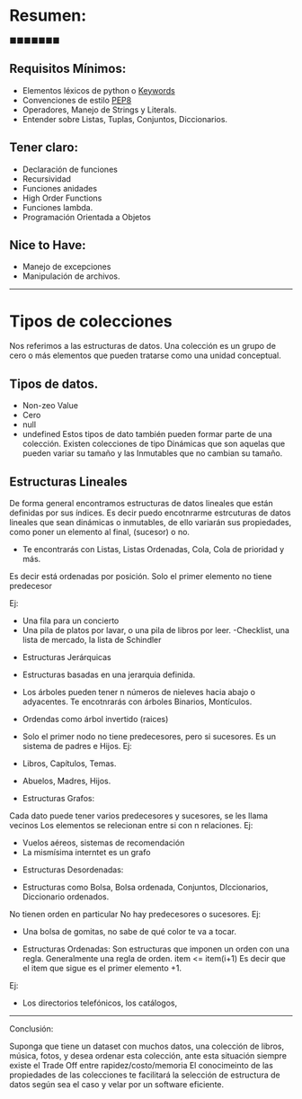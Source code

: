 # Resumen:
■■■■■■■


## Requisitos Mínimos:

- Elementos léxicos de python o [Keywords](https://realpython.com/python-keywords/)
- Convenciones de estilo [PEP8](https://www.python.org/dev/peps/pep-0008/)
- Operadores, Manejo de Strings y Literals.
- Entender sobre Listas, Tuplas, Conjuntos, Diccionarios.

## Tener claro:

- Declaración de funciones
- Recursividad
- Funciones anidades
- High Order Functions
- Funciones lambda.
- Programación Orientada a Objetos

## Nice to Have:

- Manejo de excepciones
- Manipulación de archivos.

---

# Tipos de colecciones
Nos referimos a las estructuras de datos. Una colección es un grupo de cero o más elementos que pueden tratarse como una unidad conceptual.

## Tipos de datos.

- Non-zeo Value
- Cero
- null
- undefined
Estos tipos de dato también pueden formar parte de una colección. Existen colecciones de tipo Dinámicas que son aquelas que pueden variar su tamaño y las Inmutables que no cambian su tamaño.

## Estructuras Lineales

De forma general encontramos estructuras de datos lineales que están definidas por sus índices. Es decir puedo encotnrarme estrcuturas de datos lineales que sean dinámicas o inmutables, de ello variarán sus propiedades, como poner un elemento al final, (sucesor) o no.

* Te encontrarás con Listas, Listas Ordenadas, Cola, Cola de prioridad y más.

Es decir está ordenadas por posición.
Solo el primer elemento no tiene predecesor

Ej:

- Una fila para un concierto
- Una pila de platos por lavar, o una pila de libros por leer.
-Checklist, una lista de mercado, la lista de Schindler

* Estructuras Jerárquicas

- Estructuras basadas en una jerarquia definida.
- Los árboles pueden tener n números de nieleves hacia abajo o adyacentes. Te encotnrarás con árboles Binarios, Montículos.

- Ordendas como árbol invertido (raices)
- Solo el primer nodo no tiene predecesores, pero si sucesores.
Es un sistema de padres e Hijos.
Ej:

- Libros, Capítulos, Temas.
- Abuelos, Madres, Hijos.
- Estructuras Grafos:

Cada dato puede tener varios predecesores y sucesores, se les llama vecinos
Los elementos se relecionan entre si con n relaciones.
Ej:

- Vuelos aéreos, sistemas de recomendación
- La mismísima interntet es un grafo

* Estructuras Desordenadas:
- Estructuras como Bolsa, Bolsa ordenada, Conjuntos, DIccionarios, Diccionario ordenados.

No tienen orden en particular
No hay predecesores o sucesores.
Ej:

- Una bolsa de gomitas, no sabe de qué color te va a tocar.

* Estructuras Ordenadas:
Son estructuras que imponen un orden con una regla. Generalmente una regla de orden.
item <= item(i+1) Es decir que el item que sigue es el primer elemento +1.

Ej:

- Los directorios telefónicos, los catálogos,

---

Conclusión:

Suponga que tiene un dataset con muchos datos, una colección de libros, música, fotos, y desea ordenar esta colección, ante esta situación siempre existe el Trade Off entre rapidez/costo/memoria El conocimeinto de las propiedades de las colecciones te facilitará la selección de estructura de datos según sea el caso y velar por un software eficiente.


